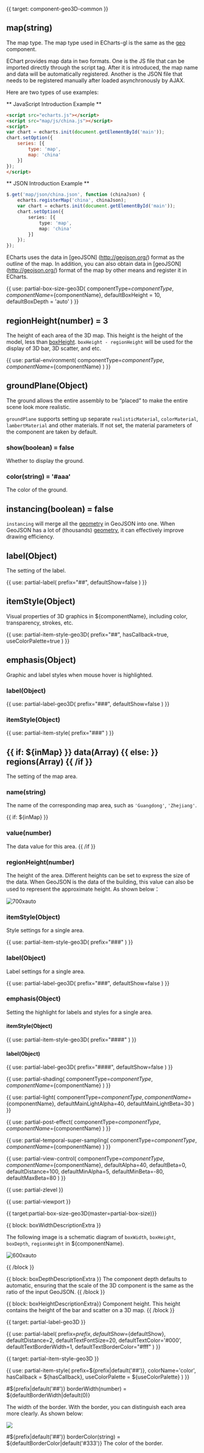 
{{ target: component-geo3D-common }}

## map(string)
The map type. The map type used in ECharts-gl is the same as the [geo](https://echarts.apache.org/en/option.html#geo.map) component.

EChart provides map data in two formats. One is the JS file that can be imported directly through the script tag. After it is introduced, the map name and data will be automatically registered. Another is the JSON file that needs to be registered manually after loaded asynchronously by AJAX.

Here are two types of use examples:

** JavaScript Introduction Example **

```html
<script src="echarts.js"></script>
<script src="map/js/china.js"></script>
<script>
var chart = echarts.init(document.getElementById('main'));
chart.setOption({
    series: [{
        type: 'map',
        map: 'china'
    }]
});
</script>
```

** JSON Introduction Example **

```ts
$.get('map/json/china.json', function (chinaJson) {
    echarts.registerMap('china', chinaJson);
    var chart = echarts.init(document.getElementById('main'));
    chart.setOption({
        series: [{
            type: 'map',
            map: 'china'
        }]
    });
});
```

ECharts uses the data in [geoJSON] (http://geojson.org/) format as the outline of the map. In addition, you can also obtain data in [geoJSON] (http://geojson.org/) format of the map by other means and register it in ECharts.

{{ use: partial-box-size-geo3D(
    componentType=${componentType},
    componentName=${componentName},
    defaultBoxHeight = 10,
    defaultBoxDepth = 'auto'
) }}

## regionHeight(number) = 3

The height of each area of the 3D map. This height is the height of the model, less than [boxHeight](~${componentType}.boxHeight). `boxHeight - regionHeight` will be used for the display of 3D bar, 3D scatter, and etc.



{{ use: partial-environment(
    componentType=${componentType},
    componentName=${componentName}
) }}

## groundPlane(Object)

The ground allows the entire assembly to be “placed” to make the entire scene look more realistic.

 `groundPlane` supports setting up separate `realisticMaterial`, `colorMaterial`, `lambertMaterial` and other materials. If not set, the material parameters of the component are taken by default.


### show(boolean) = false

Whether to display the ground.

### color(string) = '#aaa'

The color of the ground.

## instancing(boolean) = false

`instancing` will merge all the [geometry](http://geojson.org/geojson-spec.html#geometry-objects)  in GeoJSON into one. When GeoJSON has a lot of (thousands) [geometry](http://geojson.org/geojson-spec.html#geometry-objects), it can effectively improve drawing efficiency.


## label(Object)

The setting of the label.

{{ use: partial-label(
    prefix="##",
    defaultShow=false
) }}

## itemStyle(Object)

Visual properties of 3D graphics in ${componentName}, including color, transparency, strokes, etc.

{{ use: partial-item-style-geo3D(
    prefix="##",
    hasCallback=true,
    useColorPalette=true
) }}

## emphasis(Object)

Graphic and label styles when mouse hover is highlighted.

### label(Object)

{{ use: partial-label-geo3D(
    prefix="###",
    defaultShow=false
) }}

### itemStyle(Object)

{{ use: partial-item-style(
    prefix="###"
) }}

## {{ if: ${inMap} }} data(Array) {{ else: }} regions(Array) {{ /if }}

The setting of the map area.

### name(string)
The name of the corresponding map area, such as `'Guangdong'`, `'Zhejiang'`.

{{ if: ${inMap} }}
### value(number)
The data value for this area.
{{ /if }}

### regionHeight(number)

The height of the area. Different heights can be set to express the size of the data. When GeoJSON is the data of the building, this value can also be used to represent the approximate height. As shown below：


![700xauto](~city-region-height.jpg)

### itemStyle(Object)

Style settings for a single area.

{{ use: partial-item-style-geo3D(
    prefix="###"
) }}

### label(Object)

Label settings for a single area.

{{ use: partial-label-geo3D(
    prefix="###",
    defaultShow=false
) }}

### emphasis(Object)

Setting the highlight for labels and styles for a single area.

#### itemStyle(Object)

{{ use: partial-item-style-geo3D(
    prefix="####"
) }}

#### label(Object)

{{ use: partial-label-geo3D(
    prefix="####",
    defaultShow=false
) }}



{{ use: partial-shading(
    componentType=${componentType},
    componentName=${componentName}
) }}

{{ use: partial-light(
    componentType=${componentType},
    componentName=${componentName},
    defaultMainLightAlpha=40,
    defaultMainLightBeta=30
) }}

{{ use: partial-post-effect(
    componentType=${componentType},
    componentName=${componentName}
) }}

{{ use: partial-temporal-super-sampling(
    componentType=${componentType},
    componentName=${componentName}
) }}

{{ use: partial-view-control(
    componentType=${componentType},
    componentName=${componentName},
    defaultAlpha=40,
    defaultBeta=0,
    defaultDistance=100,
    defaultMinAlpha=5,
    defaultMinBeta=-80,
    defaultMaxBeta=80
) }}

{{ use: partial-zlevel }}

{{ use: partial-viewport }}


{{ target:partial-box-size-geo3D(master=partial-box-size)}}

{{ block: boxWidthDescriptionExtra }}

The following image is a schematic diagram of `boxWidth`, `boxHeight`, `boxDepth`, `regionHeight` in ${componentName}.


![600xauto](~geo-size.png)

{{ /block }}

{{ block: boxDepthDescriptionExtra }}
The component depth defaults to automatic, ensuring that the scale of the 3D component is the same as the ratio of the input GeoJSON.
{{ /block }}

{{ block: boxHeightDescriptionExtra}}
Component height. This height contains the height of the bar and scatter on a 3D map.
{{ /block }}


{{ target: partial-label-geo3D }}

{{ use: partial-label(
    prefix=${prefix},
    defaultShow=${defaultShow},
    defaultDistance=2,
    defaultTextFontSize=20,
    defaultTextColor='#000',
    defaultTextBorderWidth=1,
    defaultTextBorderColor="#fff"
) }}

{{ target: partial-item-style-geo3D }}

{{ use: partial-item-style(
    prefix=${prefix|default('##')},
    colorName='color',
    hasCallback = ${hasCallback},
    useColorPalette = ${useColorPalette}
) }}

#${prefix|default('##')} borderWidth(number) = ${defaultBorderWidth|default(0)}

The width of the border. With the border, you can distinguish each area more clearly. As shown below:

![](~geo-border.png)

#${prefix|default('##')} borderColor(string) = ${defaultBorderColor|default('#333')}
The color of the border.
